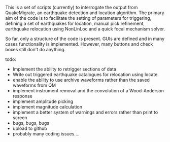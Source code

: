 This is a set of scripts (currently) to interrogate the output from QuakeMigrate, an earthquake detection and location algorithm. The primary aim of the code is to facilitate the setting of parameters for triggering, defining a set of earthquakes for location, manual pick refinement, earthquake relocation using NonLinLoc and a quick focal mechanism solver. 

So far, only a structure of the code is present. GUIs are defined and in many cases functionality is implemented. However, many buttons and check boxes still don't do anything. 

todo:
- Implement the ability to retrigger sections of data
- Write out triggered earthquake catalogues for relocation using locate. 
- enable the ability to use archive waveforms rather than the saved waveforms from QM
- implement instrument removal and the convolution of a Wood-Anderson response
- implement amplitude picking
- implement magnitude calculation
- implement a better system of warnings and errors rather than print to screen
- bugs, bugs, bugs
- upload to github
- probably many coding issues....
